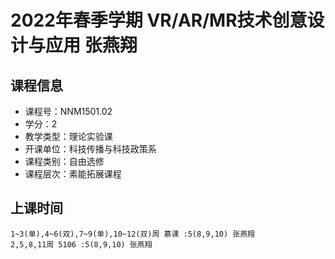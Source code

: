 # 2022年春季学期 VR/AR/MR技术创意设计与应用 张燕翔






## 课程信息

- 课程号：NNM1501.02
- 学分：2
- 教学类型：理论实验课
- 开课单位：科技传播与科技政策系
- 课程类别：自由选修
- 课程层次：素能拓展课程

## 上课时间

```
1~3(单),4~6(双),7~9(单),10~12(双)周 慕课 :5(8,9,10) 张燕翔
2,5,8,11周 5106 :5(8,9,10) 张燕翔
```

